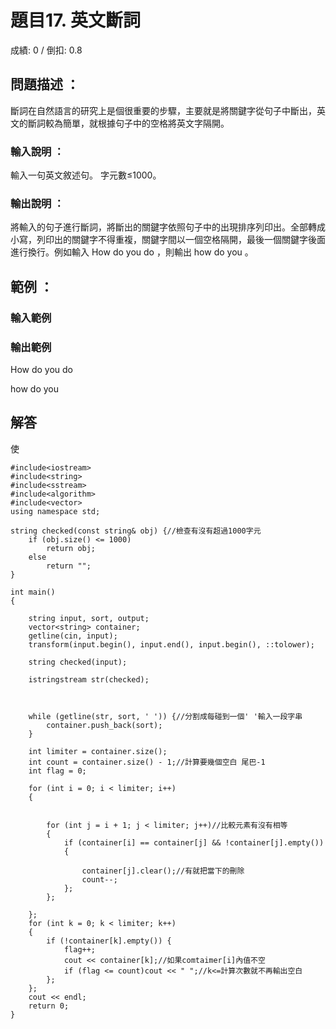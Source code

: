 # 題目17. 英文斷詞
成績: 0 / 倒扣: 0.8
## 問題描述 ：

斷詞在自然語言的研究上是個很重要的步驟，主要就是將關鍵字從句子中斷出，英文的斷詞較為簡單，就根據句子中的空格將英文字隔開。

### 輸入說明 ：

輸入一句英文敘述句。 字元數≤1000。

### 輸出說明 ：

將輸入的句子進行斷詞，將斷出的關鍵字依照句子中的出現排序列印出。全部轉成小寫，列印出的關鍵字不得重複，關鍵字間以一個空格隔開，最後一個關鍵字後面進行換行。例如輸入 How do you do ，則輸出 how do you 。

## 範例 ：

### 輸入範例

### 輸出範例

How do you do

how do you

## 解答

使

```
#include<iostream>
#include<string>
#include<sstream>
#include<algorithm>
#include<vector>
using namespace std;

string checked(const string& obj) {//檢查有沒有超過1000字元
	if (obj.size() <= 1000)
		return obj;
	else
		return "";
}

int main()
{

	string input, sort, output;
	vector<string> container;
	getline(cin, input);
	transform(input.begin(), input.end(), input.begin(), ::tolower);

	string checked(input);

	istringstream str(checked);



	while (getline(str, sort, ' ')) {//分割成每碰到一個' '輸入一段字串
		container.push_back(sort);
	}

	int limiter = container.size();
	int count = container.size() - 1;//計算要幾個空白 尾巴-1
	int flag = 0;

	for (int i = 0; i < limiter; i++) 
	{


		for (int j = i + 1; j < limiter; j++)//比較元素有沒有相等
		{
			if (container[i] == container[j] && !container[j].empty()) 
			{

				container[j].clear();//有就把當下的刪除
				count--;
			};
		};

	};
	for (int k = 0; k < limiter; k++) 
	{
		if (!container[k].empty()) {
			flag++;
			cout << container[k];//如果comtaimer[i]內值不空
			if (flag <= count)cout << " ";//k<=計算次數就不再輸出空白
		};
	};
	cout << endl;	
	return 0;
}
```
